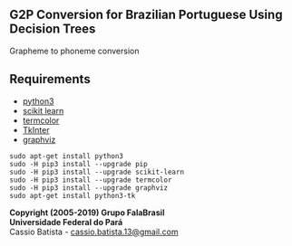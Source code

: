 ## G2P Conversion for Brazilian Portuguese Using Decision Trees
Grapheme to phoneme conversion

## Requirements
- [python3](https://www.python.org/)   
- [scikit learn](https://scikit-learn.org/)     
- [termcolor](https://pypi.org/project/termcolor/)    
- [TkInter](https://wiki.python.org/moin/TkInter)    
- [graphviz](https://pypi.org/project/graphviz/)     


``` 
sudo apt-get install python3
sudo -H pip3 install --upgrade pip
sudo -H pip3 install --upgrade scikit-learn
sudo -H pip3 install --upgrade termcolor
sudo -H pip3 install --upgrade graphviz
sudo apt-get install python3-tk
```

__Copyright (2005-2019) Grupo FalaBrasil__     
__Universidade Federal do Pará__     
Cassio Batista - cassio.batista.13@gmail.com

